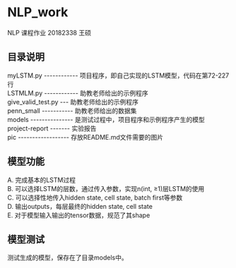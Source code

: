 # NLP_work
NLP 课程作业 20182338 王硕
## 目录说明 
myLSTM.py ------------ 项目程序，即自己实现的LSTM模型，代码在第72-227行  
LSTMLM.py ------------ 助教老师给出的示例程序  
give_valid_test.py --- 助教老师给出的示例程序    
penn_small ----------- 助教老师给出的数据集  
models --------------- 是测试过程中，项目程序和示例程序产生的模型  
project-report ------- 实验报告  
pic ------------------ 存放README.md文件需要的图片
## 模型功能
A. 完成基本的LSTM过程  
B. 可以选择LSTM的层数，通过传入参数，实现n(int, ≥1)层LSTM的使用  
C. 可以选择性地传入hidden state, cell state, batch first等参数  
D. 输出outputs，每层最终的hidden state, cell state  
E. 对于模型输入输出的tensor数据，规范了其shape  
## 模型测试
测试生成的模型，保存在了目录models中。  


